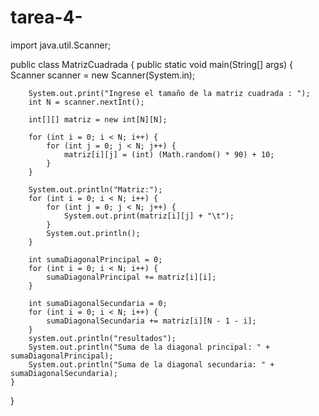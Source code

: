 # tarea-4-
import java.util.Scanner;

public class MatrizCuadrada {
    public static void main(String[] args) {
        Scanner scanner = new Scanner(System.in);

        System.out.print("Ingrese el tamaño de la matriz cuadrada : ");
        int N = scanner.nextInt();

        int[][] matriz = new int[N][N];

        for (int i = 0; i < N; i++) {
            for (int j = 0; j < N; j++) {
                matriz[i][j] = (int) (Math.random() * 90) + 10; 
            }
        }

        System.out.println("Matriz:");
        for (int i = 0; i < N; i++) {
            for (int j = 0; j < N; j++) {
                System.out.print(matriz[i][j] + "\t");
            }
            System.out.println();
        }

        int sumaDiagonalPrincipal = 0;
        for (int i = 0; i < N; i++) {
            sumaDiagonalPrincipal += matriz[i][i];
        }

        int sumaDiagonalSecundaria = 0;
        for (int i = 0; i < N; i++) {
            sumaDiagonalSecundaria += matriz[i][N - 1 - i];
        }
        system.out.println("resultados");
        System.out.println("Suma de la diagonal principal: " + sumaDiagonalPrincipal);
        System.out.println("Suma de la diagonal secundaria: " + sumaDiagonalSecundaria);
    }
}
